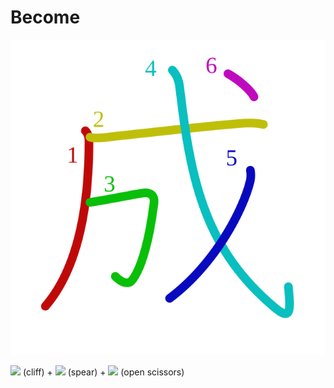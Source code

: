# Become
![成](../kanji-colorize/6210.svg)

![](http://www.kanjidamage.com/assets/radsmall/cliff-033238b92aaa33526a3a50e8bed76b9510ef3410ce06897784bf7d2f0a51958d.jpg) (cliff) + ![](http://www.kanjidamage.com/assets/radsmall/spearthree-5759064593f0024c5775aba2f18b9c354654dd5c9cbc8c0d1f0a67610926f63c.jpg) (spear) + ![](http://www.kanjidamage.com/assets/radsmall/open-scissors-fc2784cca40367426eaf5617fd6014e81efc147a13af33020c0f4e7ca0eb84b9.jpg) (open scissors)